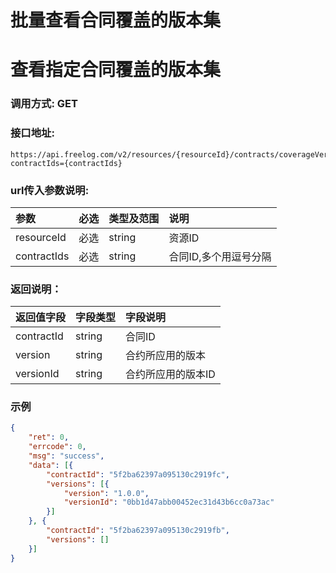 # 批量查看合同覆盖的版本集

# 查看指定合同覆盖的版本集

### 调用方式: GET

### 接口地址:

```
https://api.freelog.com/v2/resources/{resourceId}/contracts/coverageVersions?contractIds={contractIds}
```

### url传入参数说明:

| 参数 | 必选 | 类型及范围 | 说明 |
| :--- | :--- | :--- | :--- |
| resourceId | 必选 | string | 资源ID |
| contractIds | 必选 | string | 合同ID,多个用逗号分隔 |

### 返回说明：

| 返回值字段 | 字段类型 | 字段说明 |
| :--- | :--- | :--- |
| contractId | string | 合同ID |
| version | string | 合约所应用的版本 |
| versionId | string | 合约所应用的版本ID |

### 示例

```json
{
	"ret": 0,
	"errcode": 0,
	"msg": "success",
	"data": [{
		"contractId": "5f2ba62397a095130c2919fc",
		"versions": [{
			"version": "1.0.0",
			"versionId": "0bb1d47abb00452ec31d43b6cc0a73ac"
		}]
	}, {
		"contractId": "5f2ba62397a095130c2919fb",
		"versions": []
	}]
}
```
